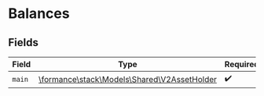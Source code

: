 # Balances


## Fields

| Field                                                                               | Type                                                                                | Required                                                                            | Description                                                                         |
| ----------------------------------------------------------------------------------- | ----------------------------------------------------------------------------------- | ----------------------------------------------------------------------------------- | ----------------------------------------------------------------------------------- |
| `main`                                                                              | [\formance\stack\Models\Shared\V2AssetHolder](../../Models/Shared/V2AssetHolder.md) | :heavy_check_mark:                                                                  | N/A                                                                                 |